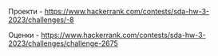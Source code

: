 Проекти - https://www.hackerrank.com/contests/sda-hw-3-2023/challenges/-8

Оценки - https://www.hackerrank.com/contests/sda-hw-3-2023/challenges/challenge-2675
